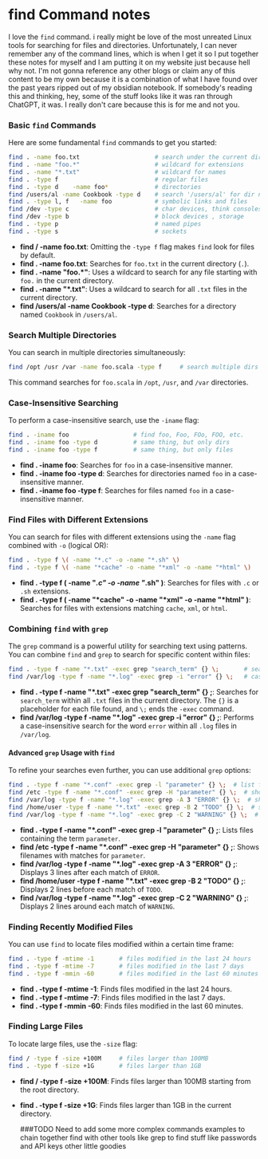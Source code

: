 #  find Command notes 

I love the `find` command. i really might be love of the most unreated Linux tools for searching for files and directories. Unfortunately, I can never remember any of the command lines, which is when I get it so I put together these notes for myself and I am putting it on my website just because hell why not. I'm not gonna reference any other blogs or claim any of this content to be my own because it is a combination of what I have found over the past years ripped out of my obsidian notebook. If somebody's reading this and thinking, hey, some of the stuff looks like it was ran through ChatGPT, it was. I really don't care because this is for me and not you.

### Basic `find` Commands

Here are some fundamental `find` commands to get you started:

```bash
find . -name foo.txt                     # search under the current dir
find . -name "foo.*"                     # wildcard for extensions 
find . -name "*.txt"                     # wildcard for names
find . -type f                           # regular files
find . -type d    -name foo*             # directories
find /users/al -name Cookbook -type d    # search '/users/al' for dir named..
find . -type l, f   -name foo            # symbolic links and files
find /dev -type c                        # char devices, think consoles and serial
find /dev -type b                        # block devices , storage
find . -type p                           # named pipes
find . -type s                           # sockets

```


- **find / -name foo.txt**: Omitting the `-type f` flag makes `find` look for files by default.
- **find . -name foo.txt**: Searches for `foo.txt` in the current directory (`.`).
- **find . -name "foo.*"**: Uses a wildcard to search for any file starting with `foo.` in the current directory.
- **find . -name "*.txt"**: Uses a wildcard to search for all `.txt` files in the current directory.
- **find /users/al -name Cookbook -type d**: Searches for a directory named `Cookbook` in `/users/al`.

### Search Multiple Directories

You can search in multiple directories simultaneously:

```bash
find /opt /usr /var -name foo.scala -type f     # search multiple dirs
```

This command searches for `foo.scala` in `/opt`, `/usr`, and `/var` directories.

### Case-Insensitive Searching

To perform a case-insensitive search, use the `-iname` flag:

```bash
find . -iname foo                  # find foo, Foo, FOo, FOO, etc.
find . -iname foo -type d          # same thing, but only dirs
find . -iname foo -type f          # same thing, but only files
```

- **find . -iname foo**: Searches for `foo` in a case-insensitive manner.
- **find . -iname foo -type d**: Searches for directories named `foo` in a case-insensitive manner.
- **find . -iname foo -type f**: Searches for files named `foo` in a case-insensitive manner.

### Find Files with Different Extensions

You can search for files with different extensions using the `-name` flag combined with `-o` (logical OR):

```bash 
find . -type f \( -name "*.c" -o -name "*.sh" \)                       # *.c and *.sh files
find . -type f \( -name "*cache" -o -name "*xml" -o -name "*html" \)   # three patterns
```

- **find . -type f \( -name "*.c" -o -name "*.sh" \)**: Searches for files with `.c` or `.sh` extensions.
- **find . -type f \( -name "*cache" -o -name "*xml" -o -name "*html" \)**: Searches for files with extensions matching `cache`, `xml`, or `html`.

### Combining `find` with `grep`

The `grep` command is a powerful utility for searching text using patterns. You can combine `find` and `grep` to search for specific content within files:

```bash
find . -type f -name "*.txt" -exec grep "search_term" {} \;       # search_term in all .txt files
find /var/log -type f -name "*.log" -exec grep -i "error" {} \;   # case-insensitive search for "error" in all .log files
```

- **find . -type f -name "*.txt" -exec grep "search_term" {} \;**: Searches for `search_term` within all `.txt` files in the current directory. The `{}` is a placeholder for each file found, and `\;` ends the `-exec` command.
- **find /var/log -type f -name "*.log" -exec grep -i "error" {} \;**: Performs a case-insensitive search for the word `error` within all `.log` files in `/var/log`.

#### Advanced `grep` Usage with `find`

To refine your searches even further, you can use additional `grep` options:

```bash
find . -type f -name "*.conf" -exec grep -l "parameter" {} \;  # list files containing "parameter"
find /etc -type f -name "*.conf" -exec grep -H "parameter" {} \;  # show filenames with matches
find /var/log -type f -name "*.log" -exec grep -A 3 "ERROR" {} \;  # show 3 lines after match
find /home/user -type f -name "*.txt" -exec grep -B 2 "TODO" {} \;  # show 2 lines before match
find /var/log -type f -name "*.log" -exec grep -C 2 "WARNING" {} \;  # show 2 lines around match
```

- **find . -type f -name "*.conf" -exec grep -l "parameter" {} \;**: Lists files containing the term `parameter`.
- **find /etc -type f -name "*.conf" -exec grep -H "parameter" {} \;**: Shows filenames with matches for `parameter`.
- **find /var/log -type f -name "*.log" -exec grep -A 3 "ERROR" {} \;**: Displays 3 lines after each match of `ERROR`.
- **find /home/user -type f -name "*.txt" -exec grep -B 2 "TODO" {} \;**: Displays 2 lines before each match of `TODO`.
- **find /var/log -type f -name "*.log" -exec grep -C 2 "WARNING" {} \;**: Displays 2 lines around each match of `WARNING`.

### Finding Recently Modified Files

You can use `find` to locate files modified within a certain time frame:

```bash
find . -type f -mtime -1       # files modified in the last 24 hours
find . -type f -mtime -7       # files modified in the last 7 days
find . -type f -mmin -60       # files modified in the last 60 minutes
```

- **find . -type f -mtime -1**: Finds files modified in the last 24 hours.
- **find . -type f -mtime -7**: Finds files modified in the last 7 days.
- **find . -type f -mmin -60**: Finds files modified in the last 60 minutes.

### Finding Large Files

To locate large files, use the `-size` flag:

``` bash
find / -type f -size +100M     # files larger than 100MB
find . -type f -size +1G       # files larger than 1GB
```

- **find / -type f -size +100M**: Finds files larger than 100MB starting from the root directory.
- **find . -type f -size +1G**: Finds files larger than 1GB in the current directory.

  ###TODO
  Need to add some more complex commands examples to chain together find with other tools like grep to find stuff like passwords and API keys other little goodies
